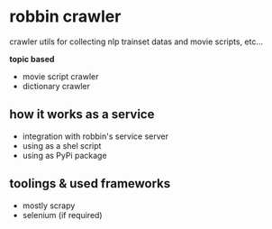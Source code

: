 # robbin crawler

crawler utils for collecting nlp trainset datas and movie scripts, etc...


**topic based**
- movie script crawler
- dictionary crawler


## how it works as a service
- integration with robbin's service server
- using as a shel script
- using as PyPi package


## toolings & used frameworks
- mostly scrapy
- selenium (if required)
